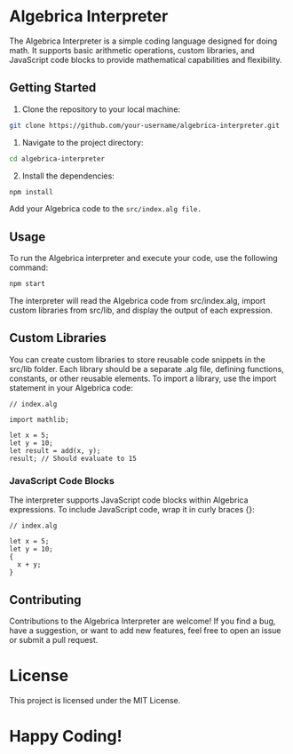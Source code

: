# Algebrica Interpreter

The Algebrica Interpreter is a simple coding language designed for doing math. It supports basic arithmetic operations, custom libraries, and JavaScript code blocks to provide mathematical capabilities and flexibility.

## Getting Started

1. Clone the repository to your local machine:

```bash
git clone https://github.com/your-username/algebrica-interpreter.git
```
1. Navigate to the project directory:

```bash
cd algebrica-interpreter
```

2. Install the dependencies:
```bash
npm install
```

Add your Algebrica code to the `src/index.alg file.`

## Usage

To run the Algebrica interpreter and execute your code, use the following command:

```bash
npm start
```

The interpreter will read the Algebrica code from src/index.alg, import custom libraries from src/lib, and display the output of each expression.

## Custom Libraries

You can create custom libraries to store reusable code snippets in the src/lib folder. Each library should be a separate .alg file, defining functions, constants, or other reusable elements. To import a library, use the import statement in your Algebrica code:

```alg
// index.alg

import mathlib;

let x = 5;
let y = 10;
let result = add(x, y);
result; // Should evaluate to 15
```

### JavaScript Code Blocks

The interpreter supports JavaScript code blocks within Algebrica expressions. To include JavaScript code, wrap it in curly braces {}:

```
// index.alg

let x = 5;
let y = 10;
{
  x + y;
}
```
## Contributing

Contributions to the Algebrica Interpreter are welcome! If you find a bug, have a suggestion, or want to add new features, feel free to open an issue or submit a pull request.

# License

This project is licensed under the MIT License.

# Happy Coding!
